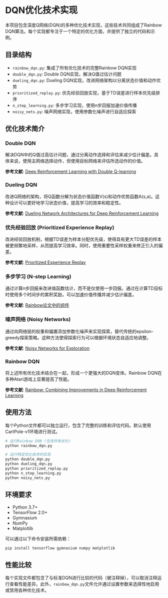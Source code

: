# DQN优化技术实现

本项目包含深度Q网络(DQN)的多种优化技术实现，这些技术共同组成了Rainbow DQN算法。每个实现都专注于一个特定的优化方面，并提供了独立的代码和示例。

## 目录结构

- `rainbow_dqn.py`: 集成了所有优化技术的完整Rainbow DQN实现
- `double_dqn.py`: Double DQN实现，解决Q值过估计问题
- `dueling_dqn.py`: Dueling DQN实现，改进网络架构以分离状态价值和动作优势
- `prioritized_replay.py`: 优先经验回放实现，基于TD误差进行样本优先级排序
- `n_step_learning.py`: 多步学习实现，使用n步回报加速价值传播
- `noisy_nets.py`: 噪声网络实现，使用参数化噪声进行自适应探索

## 优化技术简介

### Double DQN
解决DQN中的Q值过高估计问题，通过分离动作选择和评估来减少估计偏差。具体来说，使用主网络选择动作，但使用目标网络来评估所选动作的价值。

**参考文献**: [Deep Reinforcement Learning with Double Q-learning](https://arxiv.org/abs/1509.06461)

### Dueling DQN
改进Q网络的架构，将Q函数分解为状态价值函数V(s)和动作优势函数A(s,a)。这种设计可以更好地学习状态价值，提高学习的效率和稳定性。

**参考文献**: [Dueling Network Architectures for Deep Reinforcement Learning](https://arxiv.org/abs/1511.06581)

### 优先经验回放 (Prioritized Experience Replay)
改进经验回放机制，根据TD误差为样本分配优先级，使得具有更大TD误差的样本被更频繁地采样，从而提高学习效率。同时，使用重要性采样权重来修正引入的偏差。

**参考文献**: [Prioritized Experience Replay](https://arxiv.org/abs/1511.05952)

### 多步学习 (N-step Learning)
通过计算n步回报来改进值函数估计，而不是仅使用一步回报。通过在计算TD目标时使用多个时间步的累积奖励，可以加速价值传播并减少估计偏差。

**参考文献**: [Rainbow论文中的组件](https://arxiv.org/abs/1602.01783)

### 噪声网络 (Noisy Networks)
通过向网络层的权重和偏置添加参数化噪声来实现探索，替代传统的epsilon-greedy探索策略。这种方法使得探索行为可以根据环境状态自适应地调整。

**参考文献**: [Noisy Networks for Exploration](https://arxiv.org/abs/1706.10295)

### Rainbow DQN
将上述所有优化技术结合在一起，形成一个更强大的DQN变体。Rainbow DQN在多种Atari游戏上显著提高了性能。

**参考文献**: [Rainbow: Combining Improvements in Deep Reinforcement Learning](https://arxiv.org/abs/1710.02298)

## 使用方法

每个Python文件都可以独立运行，包含了完整的训练和评估代码。默认使用CartPole-v1环境进行测试。

```bash
# 运行Rainbow DQN (包含所有优化)
python rainbow_dqn.py

# 运行特定优化技术的实现
python double_dqn.py
python dueling_dqn.py
python prioritized_replay.py
python n_step_learning.py
python noisy_nets.py
```

## 环境要求

- Python 3.7+
- TensorFlow 2.0+
- Gymnasium
- NumPy
- Matplotlib

可以通过以下命令安装所需依赖：

```bash
pip install tensorflow gymnasium numpy matplotlib
```

## 性能比较

每个实现文件都包含了与标准DQN进行比较的代码（被注释掉），可以取消注释运行查看性能差异。此外，`rainbow_dqn.py`文件允许通过设置参数来选择性地启用或禁用各种优化技术。 